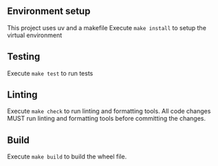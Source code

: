 ## Environment setup

This project uses uv and a makefile
Execute `make install` to setup the virtual environment

## Testing

Execute `make test` to run tests

## Linting

Execute `make check` to run linting and formatting tools.
All code changes MUST run linting and formatting tools before committing the changes.

## Build

Execute `make build` to build the wheel file.